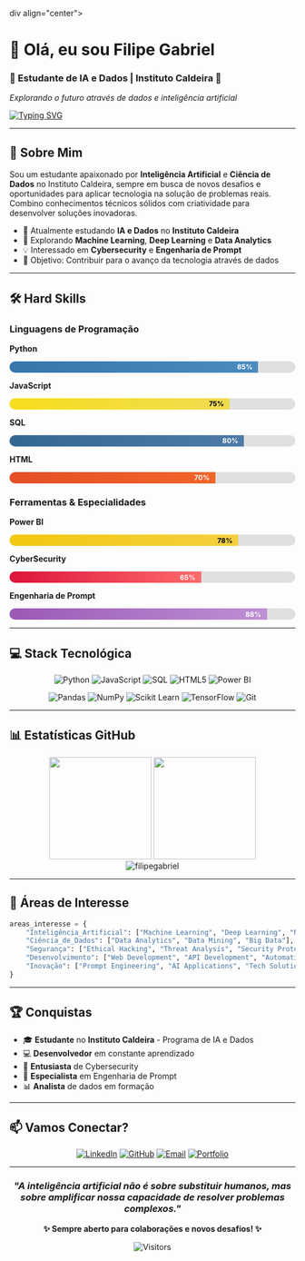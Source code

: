 div align="center">

# 👋 Olá, eu sou **Filipe Gabriel**

### 🤖 Estudante de IA e Dados | Instituto Caldeira 🚀

*Explorando o futuro através de dados e inteligência artificial*

[![Typing SVG](https://readme-typing-svg.herokuapp.com?font=Fira+Code&size=22&duration=3000&pause=1000&color=00D9FF&center=true&vCenter=true&multiline=true&width=600&height=100&lines=Transformando+dados+em+insights;Construindo+o+futuro+com+IA;Apaixonado+por+tecnologia)](https://git.io/typing-svg)

</div>

---

## 🚀 **Sobre Mim**

Sou um estudante apaixonado por **Inteligência Artificial** e **Ciência de Dados** no Instituto Caldeira, sempre em busca de novos desafios e oportunidades para aplicar tecnologia na solução de problemas reais. Combino conhecimentos técnicos sólidos com criatividade para desenvolver soluções inovadoras.

- 🔭 Atualmente estudando **IA e Dados** no **Instituto Caldeira**
- 🌱 Explorando **Machine Learning**, **Deep Learning** e **Data Analytics**
- 💡 Interessado em **Cybersecurity** e **Engenharia de Prompt**
- 🎯 Objetivo: Contribuir para o avanço da tecnologia através de dados

---

## 🛠️ **Hard Skills**

### **Linguagens de Programação**
<div style="margin: 10px 0;">

**Python** 
<div style="background: #e0e0e0; border-radius: 10px; overflow: hidden;">
  <div style="background: linear-gradient(90deg, #3776ab, #4b8bbe); height: 20px; width: 85%; display: flex; align-items: center; justify-content: flex-end; padding-right: 10px; color: white; font-size: 12px; font-weight: bold;">85%</div>
</div>

**JavaScript** 
<div style="background: #e0e0e0; border-radius: 10px; overflow: hidden;">
  <div style="background: linear-gradient(90deg, #f7df1e, #f0db50); height: 20px; width: 75%; display: flex; align-items: center; justify-content: flex-end; padding-right: 10px; color: black; font-size: 12px; font-weight: bold;">75%</div>
</div>

**SQL** 
<div style="background: #e0e0e0; border-radius: 10px; overflow: hidden;">
  <div style="background: linear-gradient(90deg, #336791, #4e7ba7); height: 20px; width: 80%; display: flex; align-items: center; justify-content: flex-end; padding-right: 10px; color: white; font-size: 12px; font-weight: bold;">80%</div>
</div>

**HTML** 
<div style="background: #e0e0e0; border-radius: 10px; overflow: hidden;">
  <div style="background: linear-gradient(90deg, #e34f26, #f16529); height: 20px; width: 70%; display: flex; align-items: center; justify-content: flex-end; padding-right: 10px; color: white; font-size: 12px; font-weight: bold;">70%</div>
</div>

</div>

### **Ferramentas & Especialidades**
<div style="margin: 10px 0;">

**Power BI** 
<div style="background: #e0e0e0; border-radius: 10px; overflow: hidden;">
  <div style="background: linear-gradient(90deg, #f2c811, #f4d03f); height: 20px; width: 78%; display: flex; align-items: center; justify-content: flex-end; padding-right: 10px; color: black; font-size: 12px; font-weight: bold;">78%</div>
</div>

**CyberSecurity** 
<div style="background: #e0e0e0; border-radius: 10px; overflow: hidden;">
  <div style="background: linear-gradient(90deg, #dc143c, #ff6b6b); height: 20px; width: 65%; display: flex; align-items: center; justify-content: flex-end; padding-right: 10px; color: white; font-size: 12px; font-weight: bold;">65%</div>
</div>

**Engenharia de Prompt** 
<div style="background: #e0e0e0; border-radius: 10px; overflow: hidden;">
  <div style="background: linear-gradient(90deg, #9b59b6, #be90d4); height: 20px; width: 88%; display: flex; align-items: center; justify-content: flex-end; padding-right: 10px; color: white; font-size: 12px; font-weight: bold;">88%</div>
</div>

</div>

---

## 💻 **Stack Tecnológica**

<div align="center">

![Python](https://img.shields.io/badge/-Python-3776AB?style=for-the-badge&logo=python&logoColor=white)
![JavaScript](https://img.shields.io/badge/-JavaScript-F7DF1E?style=for-the-badge&logo=javascript&logoColor=black)
![SQL](https://img.shields.io/badge/-SQL-336791?style=for-the-badge&logo=postgresql&logoColor=white)
![HTML5](https://img.shields.io/badge/-HTML5-E34F26?style=for-the-badge&logo=html5&logoColor=white)
![Power BI](https://img.shields.io/badge/-Power%20BI-F2C811?style=for-the-badge&logo=powerbi&logoColor=black)

![Pandas](https://img.shields.io/badge/-Pandas-150458?style=for-the-badge&logo=pandas&logoColor=white)
![NumPy](https://img.shields.io/badge/-NumPy-013243?style=for-the-badge&logo=numpy&logoColor=white)
![Scikit Learn](https://img.shields.io/badge/-Scikit%20Learn-F7931E?style=for-the-badge&logo=scikit-learn&logoColor=white)
![TensorFlow](https://img.shields.io/badge/-TensorFlow-FF6F00?style=for-the-badge&logo=tensorflow&logoColor=white)
![Git](https://img.shields.io/badge/-Git-F05032?style=for-the-badge&logo=git&logoColor=white)

</div>

---

## 📊 **Estatísticas GitHub**

<div align="center">
  <img height="180em" src="https://github-readme-stats.vercel.app/api?username=filipegabriel&show_icons=true&theme=tokyonight&include_all_commits=true&count_private=true"/>
  <img height="180em" src="https://github-readme-stats.vercel.app/api/top-langs/?username=filipegabriel&layout=compact&langs_count=7&theme=tokyonight"/>
</div>

<div align="center">
  <img src="https://github-readme-streak-stats.herokuapp.com/?user=filipegabriel&theme=tokyonight" alt="filipegabriel" />
</div>

---

## 🎯 **Áreas de Interesse**

```python
areas_interesse = {
    "Inteligência_Artificial": ["Machine Learning", "Deep Learning", "NLP"],
    "Ciência_de_Dados": ["Data Analytics", "Data Mining", "Big Data"],
    "Segurança": ["Ethical Hacking", "Threat Analysis", "Security Protocols"],
    "Desenvolvimento": ["Web Development", "API Development", "Automation"],
    "Inovação": ["Prompt Engineering", "AI Applications", "Tech Solutions"]
}
```

---

## 🏆 **Conquistas**

- 🎓 **Estudante** no **Instituto Caldeira** - Programa de IA e Dados
- 💻 **Desenvolvedor** em constante aprendizado
- 🔐 **Entusiasta** de Cybersecurity
- 🤖 **Especialista** em Engenharia de Prompt
- 📊 **Analista** de dados em formação

---

## 📫 **Vamos Conectar?**

<div align="center">

[![LinkedIn](https://img.shields.io/badge/-LinkedIn-0077B5?style=for-the-badge&logo=linkedin&logoColor=white)](https://linkedin.com/in/filipegabriel)
[![GitHub](https://img.shields.io/badge/-GitHub-181717?style=for-the-badge&logo=github&logoColor=white)](https://github.com/filipegabriel)
[![Email](https://img.shields.io/badge/-Email-D14836?style=for-the-badge&logo=gmail&logoColor=white)](mailto:filipe@email.com)
[![Portfolio](https://img.shields.io/badge/-Portfolio-FF5722?style=for-the-badge&logo=todoist&logoColor=white)](https://filipegabriel.dev)

</div>

---

<div align="center">

### *"A inteligência artificial não é sobre substituir humanos, mas sobre amplificar nossa capacidade de resolver problemas complexos."* 

**✨ Sempre aberto para colaborações e novos desafios! ✨**

![Visitors](https://visitor-badge.laobi.icu/badge?page_id=filipegabriel.filipegabriel)

</div>
<!--
**DPViega/DPViega** is a ✨ _special_ ✨ repository because its `README.md` (this file) appears on your GitHub profile.

Here are some ideas to get you started:

- 🔭 I’m currently working on ...
- 🌱 I’m currently learning ...
- 👯 I’m looking to collaborate on ...
- 🤔 I’m looking for help with ...
- 💬 Ask me about ...
- 📫 How to reach me: ...
- 😄 Pronouns: ...
- ⚡ Fun fact: ...
-->
